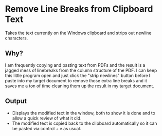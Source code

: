 # Remove Line Breaks from Clipboard Text
Takes the text currently on the Windows clipboard and strips out newline characters.


## Why?
I am frequently copying and pasting text from PDFs and the result is a jagged mess of linebreaks from the column structure
of the PDF.  I can keep this little program open and just click the "strip newlines" button before I paste into my target
document to remove those extra line breaks and it saves me a ton of time cleaning them up the result in my target document.


## Output
- Displays the modified tect in the window, both to show it is done and to allow a quick review of what it did.
- The modified tect is copied back to the clipboard automatically so it can be pasted via control + v as usual.
